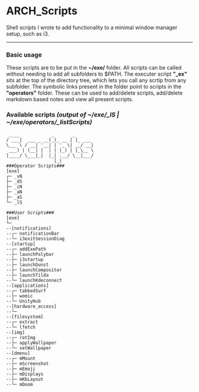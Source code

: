 # ARCH_Scripts
Shell scripts I wrote to add functionality to a minimal window manager setup, such as i3.

---

### Basic usage
These scripts are to be put in the **~/exe/** folder.
All scripts can be called without needing to add all subfolders to $PATH. The executer script **"_ex"** sits at the top of the directory tree, which lets you call any scrtip from any subfolder. The symbolic links present in the folder point to scripts in the **"operators"** folder. These can be used to add/delete scripts, add/delete markdown based notes and view all present scripts.

### Available scripts *(output of ~/exe/_lS | ~/exe/operators/_listScripts)*
```
 ____            _       _       
/ ___|  ___ _ __(_)_ __ | |_ ___ 
\___ \ / __| '__| | '_ \| __/ __|
 ___) | (__| |  | | |_) | |_\__ \
|____/ \___|_|  |_| .__/ \__|___/
                  |_|            
###Operator Scripts###
[exe]
┌─ _vN
├─ _dS
├─ _cN
├─ _aN
├─ _aS
└─ _lS

###User Scripts###
[exe]
└─ 
--[notifications]
--┌─ notificationBar
--└─ i3exitSessionDiag
--[startup]
--┌─ addExePath
--├─ launchPolybar
--├─ i3startup
--├─ launchDunst
--├─ launchCompositor
--├─ launchTilda
--└─ launchKdeconnect
--[applications]
--┌─ tabbedSurf
--├─ womic
--└─ UnityHub
--[hardware_access]
--└─ 
--[filesystem]
--┌─ extract
--└─ lfetch
--[img]
--┌─ rotImg
--├─ applyWallpaper
--└─ setWallpaper
--[dmenu]
--┌─ mMount
--├─ mScreenshot
--├─ mEmoji
--├─ mDisplays
--├─ mKbLayout
--└─ mDoom
```
